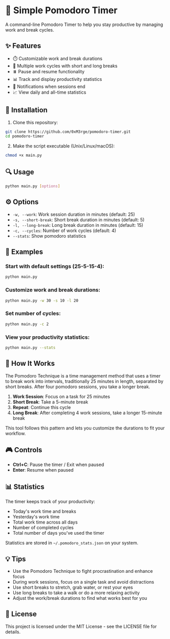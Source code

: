 # 🍅 Simple Pomodoro Timer

A command-line Pomodoro Timer to help you stay productive by managing work and break cycles.

## ✨ Features

- ⏱️ Customizable work and break durations
- 🔄 Multiple work cycles with short and long breaks
- ⏸️ Pause and resume functionality
- 📊 Track and display productivity statistics
- 🔔 Notifications when sessions end
- 📈 View daily and all-time statistics

## 🚀 Installation

1. Clone this repository:
```bash
git clone https://github.com/0xM3rge/pomodoro-timer.git
cd pomodoro-timer
```

2. Make the script executable (Unix/Linux/macOS):
```bash
chmod +x main.py
```

## 🔍 Usage

```bash
python main.py [options]
```

## ⚙️ Options

- `-w, --work`: Work session duration in minutes (default: 25)
- `-s, --short-break`: Short break duration in minutes (default: 5)
- `-l, --long-break`: Long break duration in minutes (default: 15)
- `-c, --cycles`: Number of work cycles (default: 4)
- `--stats`: Show pomodoro statistics

## 📝 Examples

### Start with default settings (25-5-15-4):
```bash
python main.py
```

### Customize work and break durations:
```bash
python main.py -w 30 -s 10 -l 20
```

### Set number of cycles:
```bash
python main.py -c 2
```

### View your productivity statistics:
```bash
python main.py --stats
```

## 🔄 How It Works

The Pomodoro Technique is a time management method that uses a timer to break work into intervals, traditionally 25 minutes in length, separated by short breaks. After four pomodoro sessions, you take a longer break.

1. **Work Session**: Focus on a task for 25 minutes
2. **Short Break**: Take a 5-minute break
3. **Repeat**: Continue this cycle
4. **Long Break**: After completing 4 work sessions, take a longer 15-minute break

This tool follows this pattern and lets you customize the durations to fit your workflow.

## 🎮 Controls

- **Ctrl+C**: Pause the timer / Exit when paused
- **Enter**: Resume when paused

## 📊 Statistics

The timer keeps track of your productivity:
- Today's work time and breaks
- Yesterday's work time
- Total work time across all days
- Number of completed cycles
- Total number of days you've used the timer

Statistics are stored in `~/.pomodoro_stats.json` on your system.

## 💡 Tips

- Use the Pomodoro Technique to fight procrastination and enhance focus
- During work sessions, focus on a single task and avoid distractions
- Use short breaks to stretch, grab water, or rest your eyes
- Use long breaks to take a walk or do a more relaxing activity
- Adjust the work/break durations to find what works best for you

## 📄 License

This project is licensed under the MIT License - see the LICENSE file for details.